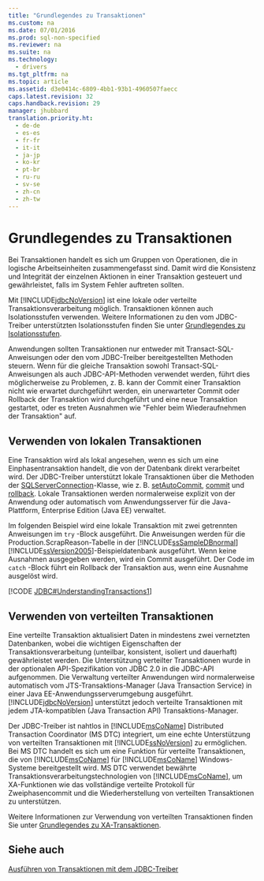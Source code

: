 ```yaml
---
title: "Grundlegendes zu Transaktionen"
ms.custom: na
ms.date: 07/01/2016
ms.prod: sql-non-specified
ms.reviewer: na
ms.suite: na
ms.technology: 
  - drivers
ms.tgt_pltfrm: na
ms.topic: article
ms.assetid: d3e0414c-6809-4bb1-93b1-4960507faecc
caps.latest.revision: 32
caps.handback.revision: 29
manager: jhubbard
translation.priority.ht: 
  - de-de
  - es-es
  - fr-fr
  - it-it
  - ja-jp
  - ko-kr
  - pt-br
  - ru-ru
  - sv-se
  - zh-cn
  - zh-tw
---
```

# Grundlegendes zu Transaktionen
  Bei Transaktionen handelt es sich um Gruppen von Operationen, die in logische Arbeitseinheiten zusammengefasst sind. Damit wird die Konsistenz und Integrität der einzelnen Aktionen in einer Transaktion gesteuert und gewährleistet, falls im System Fehler auftreten sollten.  
  
 Mit [!INCLUDE[jdbcNoVersion](../content/includes/jdbcNoVersion_md.md)] ist eine lokale oder verteilte Transaktionsverarbeitung möglich. Transaktionen können auch Isolationsstufen verwenden. Weitere Informationen zu den vom JDBC\-Treiber unterstützten Isolationsstufen finden Sie unter [Grundlegendes zu Isolationsstufen](../content/Understanding-Isolation-Levels.md).  
  
 Anwendungen sollten Transaktionen nur entweder mit Transact\-SQL\-Anweisungen oder den vom JDBC\-Treiber bereitgestellten Methoden steuern. Wenn für die gleiche Transaktion sowohl Transact\-SQL\-Anweisungen als auch JDBC\-API\-Methoden verwendet werden, führt dies möglicherweise zu Problemen, z. B. kann der Commit einer Transaktion nicht wie erwartet durchgeführt werden, ein unerwarteter Commit oder Rollback der Transaktion wird durchgeführt und eine neue Transaktion gestartet, oder es treten Ausnahmen wie "Fehler beim Wiederaufnehmen der Transaktion" auf.  
  
## Verwenden von lokalen Transaktionen  
 Eine Transaktion wird als lokal angesehen, wenn es sich um eine Einphasentransaktion handelt, die von der Datenbank direkt verarbeitet wird. Der JDBC\-Treiber unterstützt lokale Transaktionen über die Methoden der [SQLServerConnection](../content/SQLServerConnection-Class.md)\-Klasse, wie z. B. [setAutoCommit](../content/setAutoCommit-Method--SQLServerConnection-.md), [commit](../content/commit-Method--SQLServerConnection-.md) und [rollback](../content/rollback-Method---.md). Lokale Transaktionen werden normalerweise explizit von der Anwendung oder automatisch vom Anwendungsserver für die Java\-Plattform, Enterprise Edition \(Java EE\) verwaltet.  
  
 Im folgenden Beispiel wird eine lokale Transaktion mit zwei getrennten Anweisungen im `try` \-Block ausgeführt. Die Anweisungen werden für die Production.ScrapReason\-Tabelle in der [!INCLUDE[ssSampleDBnormal](../content/includes/ssSampleDBnormal_md.md)][!INCLUDE[ssVersion2005](../content/includes/ssVersion2005_md.md)]\-Beispieldatenbank ausgeführt. Wenn keine Ausnahmen ausgegeben werden, wird ein Commit ausgeführt. Der Code im `catch` \-Block führt ein Rollback der Transaktion aus, wenn eine Ausnahme ausgelöst wird.  
  
 [!CODE [JDBC#UnderstandingTransactions1](../CodeSnippet/SQLDrivers/jdbc#understandingtransactions1)]  
  
## Verwenden von verteilten Transaktionen  
 Eine verteilte Transaktion aktualisiert Daten in mindestens zwei vernetzten Datenbanken, wobei die wichtigen Eigenschaften der Transaktionsverarbeitung \(unteilbar, konsistent, isoliert und dauerhaft\) gewährleistet werden. Die Unterstützung verteilter Transaktionen wurde in der optionalen API\-Spezifikation von JDBC 2.0 in die JDBC\-API aufgenommen. Die Verwaltung verteilter Anwendungen wird normalerweise automatisch vom JTS\-Transaktions\-Manager \(Java Transaction Service\) in einer Java EE\-Anwendungsserverumgebung ausgeführt.[!INCLUDE[jdbcNoVersion](../content/includes/jdbcNoVersion_md.md)] unterstützt jedoch verteilte Transaktionen mit jedem JTA\-kompatiblen \(Java Transaction API\) Transaktions\-Manager.  
  
 Der JDBC\-Treiber ist nahtlos in [!INCLUDE[msCoName](../content/includes/msCoName_md.md)] Distributed Transaction Coordinator \(MS DTC\) integriert, um eine echte Unterstützung von verteilten Transaktionen mit [!INCLUDE[ssNoVersion](../content/includes/ssNoVersion_md.md)] zu ermöglichen. Bei MS DTC handelt es sich um eine Funktion für verteilte Transaktionen, die von [!INCLUDE[msCoName](../content/includes/msCoName_md.md)] für [!INCLUDE[msCoName](../content/includes/msCoName_md.md)] Windows\-Systeme bereitgestellt wird. MS DTC verwendet bewährte Transaktionsverarbeitungstechnologien von [!INCLUDE[msCoName](../content/includes/msCoName_md.md)], um XA\-Funktionen wie das vollständige verteilte Protokoll für Zweiphasencommit und die Wiederherstellung von verteilten Transaktionen zu unterstützen.  
  
 Weitere Informationen zur Verwendung von verteilten Transaktionen finden Sie unter [Grundlegendes zu XA-Transaktionen](../content/Understanding-XA-Transactions.md).  
  
## Siehe auch  
 [Ausführen von Transaktionen mit dem JDBC-Treiber](../content/Performing-Transactions-with-the-JDBC-Driver.md)  
  
  